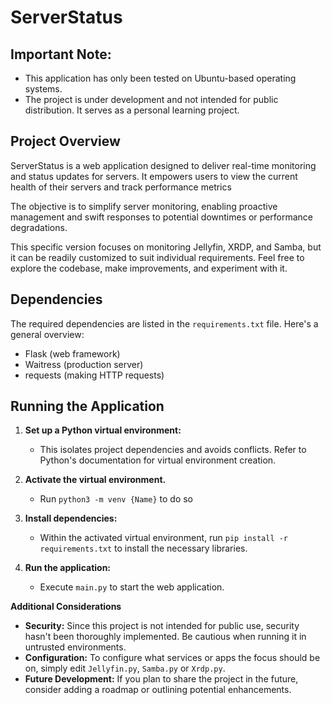 # ServerStatus

## Important Note:

* This application has only been tested on Ubuntu-based operating systems.
* The project is under development and not intended for public distribution. It serves as a personal learning project.

## Project Overview

ServerStatus is a web application designed to deliver real-time monitoring and status updates for servers. It empowers users to view the current health of their servers and track performance metrics

The objective is to simplify server monitoring, enabling proactive management and swift responses to potential downtimes or performance degradations.

This specific version focuses on monitoring Jellyfin, XRDP, and Samba, but it can be readily customized to suit individual requirements. Feel free to explore the codebase, make improvements, and experiment with it.

## Dependencies

The required dependencies are listed in the `requirements.txt` file. Here's a general overview:

- Flask (web framework)
- Waitress (production server)
- requests (making HTTP requests)

## Running the Application

1. **Set up a Python virtual environment:**
   - This isolates project dependencies and avoids conflicts. Refer to Python's documentation for virtual environment creation.

2. **Activate the virtual environment.**
   - Run `python3 -m venv {Name}` to do so 

4. **Install dependencies:**
   - Within the activated virtual environment, run `pip install -r requirements.txt` to install the necessary libraries.

5. **Run the application:**
   - Execute `main.py` to start the web application.

**Additional Considerations**

- **Security:** Since this project is not intended for public use, security hasn't been thoroughly implemented. Be cautious when running it in untrusted environments.
- **Configuration:** To configure what services or apps the focus should be on, simply edit `Jellyfin.py`, `Samba.py` or `Xrdp.py`.
- **Future Development:** If you plan to share the project in the future, consider adding a roadmap or outlining potential enhancements.
